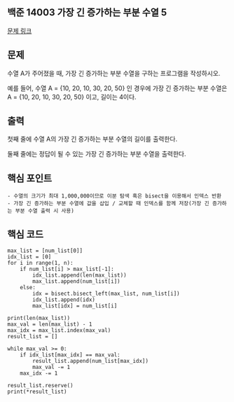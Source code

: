 ## 백준 14003 가장 긴 증가하는 부분 수열 5
[문제 링크](https://www.acmicpc.net/problem/14003)

## 문제
수열 A가 주어졌을 때, 가장 긴 증가하는 부분 수열을 구하는 프로그램을 작성하시오.

예를 들어, 수열 A = {10, 20, 10, 30, 20, 50} 인 경우에 가장 긴 증가하는 부분 수열은 A = {10, 20, 10, 30, 20, 50} 이고, 길이는 4이다.

## 출력
첫째 줄에 수열 A의 가장 긴 증가하는 부분 수열의 길이를 출력한다.

둘째 줄에는 정답이 될 수 있는 가장 긴 증가하는 부분 수열을 출력한다.

## 핵심 포인트
```
- 수열의 크기가 최대 1,000,000이므로 이분 탐색 혹은 bisect을 이용해서 인덱스 반환
- 가장 긴 증가하는 부분 수열에 값을 삽입 / 교체할 때 인덱스를 함께 저장(가장 긴 증가하는 부분 수열 출력 시 사용)
```

## 핵심 코드
```
max_list = [num_list[0]]
idx_list = [0]
for i in range(1, n):
    if num_list[i] > max_list[-1]:
        idx_list.append(len(max_list))
        max_list.append(num_list[i])
    else:
        idx = bisect.bisect_left(max_list, num_list[i])
        idx_list.append(idx)
        max_list[idx] = num_list[i]

print(len(max_list))
max_val = len(max_list) - 1
max_idx = max_list.index(max_val)
result_list = []

while max_val >= 0:
    if idx_list[max_idx] == max_val:
        result_list.append(num_list[max_idx])
        max_val -= 1
    max_idx -= 1

result_list.reserve()
print(*result_list)
```

